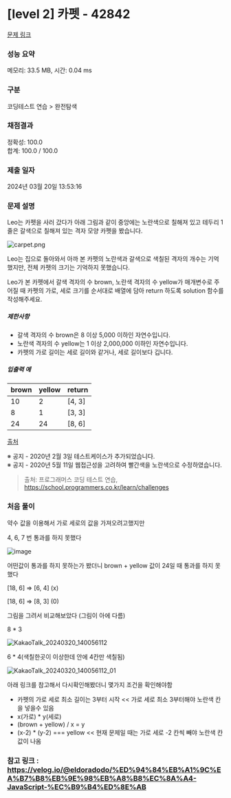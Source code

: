 # [level 2] 카펫 - 42842 

[문제 링크](https://school.programmers.co.kr/learn/courses/30/lessons/42842) 

### 성능 요약

메모리: 33.5 MB, 시간: 0.04 ms

### 구분

코딩테스트 연습 > 완전탐색

### 채점결과

정확성: 100.0<br/>합계: 100.0 / 100.0

### 제출 일자

2024년 03월 20일 13:53:16

### 문제 설명

<p>Leo는 카펫을 사러 갔다가 아래 그림과 같이 중앙에는 노란색으로 칠해져 있고 테두리 1줄은 갈색으로 칠해져 있는 격자 모양 카펫을 봤습니다.</p>

<p><img src="https://grepp-programmers.s3.ap-northeast-2.amazonaws.com/files/production/b1ebb809-f333-4df2-bc81-02682900dc2d/carpet.png" title="" alt="carpet.png"></p>

<p>Leo는 집으로 돌아와서 아까 본 카펫의 노란색과 갈색으로 색칠된 격자의 개수는 기억했지만, 전체 카펫의 크기는 기억하지 못했습니다.</p>

<p>Leo가 본 카펫에서 갈색 격자의 수 brown, 노란색 격자의 수 yellow가 매개변수로 주어질 때 카펫의 가로, 세로 크기를 순서대로 배열에 담아 return 하도록 solution 함수를 작성해주세요.</p>

<h5>제한사항</h5>

<ul>
<li>갈색 격자의 수 brown은 8 이상 5,000 이하인 자연수입니다.</li>
<li>노란색 격자의 수 yellow는 1 이상 2,000,000 이하인 자연수입니다.</li>
<li>카펫의 가로 길이는 세로 길이와 같거나, 세로 길이보다 깁니다.</li>
</ul>

<h5>입출력 예</h5>
<table class="table">
        <thead><tr>
<th>brown</th>
<th>yellow</th>
<th>return</th>
</tr>
</thead>
        <tbody><tr>
<td>10</td>
<td>2</td>
<td>[4, 3]</td>
</tr>
<tr>
<td>8</td>
<td>1</td>
<td>[3, 3]</td>
</tr>
<tr>
<td>24</td>
<td>24</td>
<td>[8, 6]</td>
</tr>
</tbody>
      </table>
<p><a href="http://hsin.hr/coci/archive/2010_2011/contest4_tasks.pdf" target="_blank" rel="noopener">출처</a></p>

<p>※ 공지 - 2020년 2월 3일 테스트케이스가 추가되었습니다.<br>
※ 공지 - 2020년 5월 11일 웹접근성을 고려하여 빨간색을 노란색으로 수정하였습니다.</p>


> 출처: 프로그래머스 코딩 테스트 연습, https://school.programmers.co.kr/learn/challenges

### 처음 풀이
약수 값을 이용해서 가로 세로의 값을 가져오려고했지만 

4, 6, 7 번 통과를 하지 못했다

![image](https://github.com/namminimi/Algorithm/assets/111848336/29a010f1-f0b4-43f9-9f7c-bcc6ce84c8cb)

어떤값이 통과를 하지 못하는가 봤더니 brown + yellow 값이 24일 때 통과를 하지 못했다

[18, 6]  => [6, 4] (x)

[18, 6] => [8, 3] (0)

그림을 그려서 비교해보았다 (그림이 아에 다름)

8 * 3

![KakaoTalk_20240320_140056112](https://github.com/namminimi/Algorithm/assets/111848336/9a559366-43bc-4c3b-a5d9-3674f22c764d)

6 * 4(색칠한곳이 이상한데 안에 4칸만 색칠됨) 

![KakaoTalk_20240320_140056112_01](https://github.com/namminimi/Algorithm/assets/111848336/59156e0d-0414-4aa6-9268-6fbb7b72760f)


아래 링크를 참고해서 다시확인해봤더니
몇가지 조건을 확인해야함

- 카펫의 가로 세로 최소 길이는 3부터 시작    << 가로 세로 최소 3부터해야 노란색 칸을 넣을수 있음
- x(가로) * y(세로)
- (brown + yellow) / x = y
- (x-2) * (y-2) === yellow                << 현재 문제일 때는 가로 세로 -2 칸씩 빼야 노란색 칸 값이 나옴 

### 참고 링크 :  https://velog.io/@eldoradodo/%ED%94%84%EB%A1%9C%EA%B7%B8%EB%9E%98%EB%A8%B8%EC%8A%A4-JavaScript-%EC%B9%B4%ED%8E%AB
